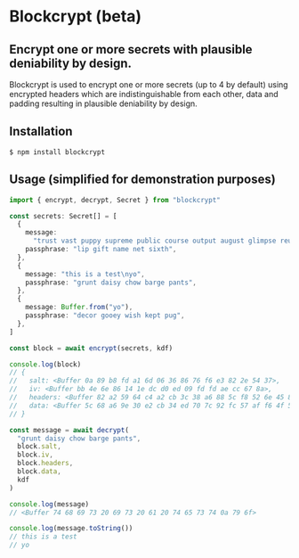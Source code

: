 # Blockcrypt (beta)

## Encrypt one or more secrets with plausible deniability by design.

Blockcrypt is used to encrypt one or more secrets (up to 4 by default) using encrypted headers which are indistinguishable from each other, data and padding resulting in plausible deniability by design.

## Installation

```console
$ npm install blockcrypt
```

## Usage (simplified for demonstration purposes)

```typescript
import { encrypt, decrypt, Secret } from "blockcrypt"

const secrets: Secret[] = [
  {
    message:
      "trust vast puppy supreme public course output august glimpse reunion kite rebel virus tail pass enhance divorce whip edit skill dismiss alpha divert ketchup",
    passphrase: "lip gift name net sixth",
  },
  {
    message: "this is a test\nyo",
    passphrase: "grunt daisy chow barge pants",
  },
  {
    message: Buffer.from("yo"),
    passphrase: "decor gooey wish kept pug",
  },
]

const block = await encrypt(secrets, kdf)

console.log(block)
// {
//   salt: <Buffer 0a 89 b8 fd a1 6d 06 36 86 76 f6 e3 82 2e 54 37>,
//   iv: <Buffer bb 4e 6e 86 14 1e dc d0 ed 09 fd fd ae cc 67 8a>,
//   headers: <Buffer 82 a2 59 64 c4 a2 cb 3c 38 a6 88 5c f8 52 6e 45 81 0e 61 3f 93 69 0a fe 96 f7 21 ee 6c fc 2b 01 72 cc f0 0b ed 08 e3 f0 92 3f dd f4 b3 6a 5f cb ef 7f ... 14 more bytes>,
//   data: <Buffer 5c 68 a6 9e 30 e2 cb 34 ed 70 7c 92 fc 57 af f6 4f 55 a4 7e 28 d5 8a 0f 39 bd fa f4 24 ad ca f9 e1 3e cb 37 89 70 d6 2e 18 1f 8d 34 30 95 42 ac a7 a2 ... 334 more bytes>
// }

const message = await decrypt(
  "grunt daisy chow barge pants",
  block.salt,
  block.iv,
  block.headers,
  block.data,
  kdf
)

console.log(message)
// <Buffer 74 68 69 73 20 69 73 20 61 20 74 65 73 74 0a 79 6f>

console.log(message.toString())
// this is a test
// yo
```
